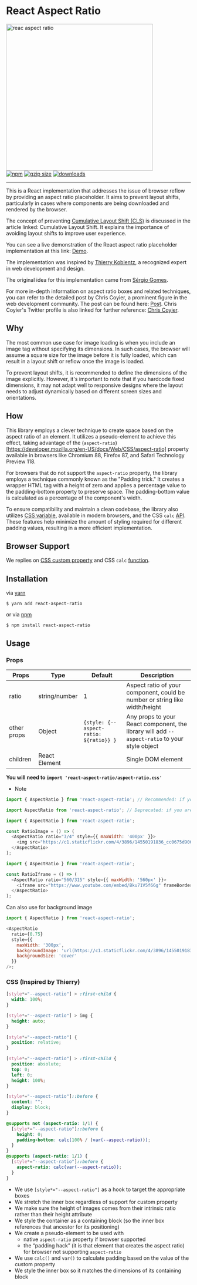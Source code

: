 <p align="center">
    <h1>React Aspect Ratio</h1>
  <img src="https://cloud.githubusercontent.com/assets/3906130/23882532/7e0cd586-081e-11e7-995f-005196385335.jpg" width="400" alt="reac aspect ratio">
  <br>
  <a href="https://www.npmjs.org/package/react-aspect-ratio"><img src="https://img.shields.io/npm/v/react-aspect-ratio.svg?style=flat" alt="npm"></a>
  <a href="https://unpkg.com/react-aspect-ratio"><img src="https://img.badgesize.io/https://unpkg.com/react-aspect-ratio/dist/es/index.js?compression=gzip" alt="gzip size"></a>
  <a href="https://www.npmjs.com/package/react-aspect-ratio"><img src="https://img.shields.io/npm/dt/react-aspect-ratio.svg" alt="downloads" ></a>
</p>

<hr>
This is a React implementation that addresses the issue of browser reflow by providing an aspect ratio placeholder. It aims to prevent layout shifts, particularly in cases where components are being downloaded and rendered by the browser.

The concept of preventing [Cumulative Layout Shift (CLS)](https://web.dev/cls/) is discussed in the article linked: Cumulative Layout Shift. It explains the importance of avoiding layout shifts to improve user experience.

You can see a live demonstration of the React aspect ratio placeholder implementation at this link: [Demo](https://roderickhsiao.github.io/react-aspect-ratio/).

The implementation was inspired by [Thierry Koblentz](https://www.linkedin.com/in/thierryk/), a recognized expert in web development and design.

The original idea for this implementation came from [Sérgio Gomes](https://twitter.com/sergiomdgomes).

For more in-depth information on aspect ratio boxes and related techniques, you can refer to the detailed post by Chris Coyier, a prominent figure in the web development community. The post can be found here: [Post](https://css-tricks.com/aspect-ratio-boxes/). Chris Coyier's Twitter profile is also linked for further reference: [Chris Coyier](https://twitter.com/chriscoyier).

## Why

The most common use case for image loading is when you include an image tag without specifying its dimensions. In such cases, the browser will assume a square size for the image before it is fully loaded, which can result in a layout shift or reflow once the image is loaded.

To prevent layout shifts, it is recommended to define the dimensions of the image explicitly. However, it's important to note that if you hardcode fixed dimensions, it may not adapt well to responsive designs where the layout needs to adjust dynamically based on different screen sizes and orientations.

## How

This library employs a clever technique to create space based on the aspect ratio of an element. It utilizes a pseudo-element to achieve this effect, taking advantage of the (`aspect-ratio`)[https://developer.mozilla.org/en-US/docs/Web/CSS/aspect-ratio] property available in browsers like Chromium 88, Firefox 87, and Safari Technology Preview 118.

For browsers that do not support the `aspect-ratio` property, the library employs a technique commonly known as the "Padding trick." It creates a wrapper HTML tag with a height of zero and applies a percentage value to the padding-bottom property to preserve space. The padding-bottom value is calculated as a percentage of the component's width.

To ensure compatibility and maintain a clean codebase, the library also utilizes [CSS variable](https://developer.mozilla.org/en-US/docs/Web/CSS/Using_CSS_variables), available in modern browsers, and the CSS `calc` [API](https://developer.mozilla.org/en-US/docs/Web/CSS/calc). These features help minimize the amount of styling required for different padding values, resulting in a more efficient implementation.

## Browser Support

We replies on [CSS custom property](https://caniuse.com/css-variables) and CSS `calc` [function](https://caniuse.com/?search=calc).

## Installation

via [yarn](https://yarnpkg.com/en/docs)

```
$ yarn add react-aspect-ratio
```

or via [npm](https://docs.npmjs.com/)

```
$ npm install react-aspect-ratio
```

## Usage

### Props

| Props       | Type          | Default                                     | Description                                                                                   |
|-------------|---------------|---------------------------------------------|-----------------------------------------------------------------------------------------------|
| ratio       | string/number | 1                                           | Aspect ratio of your component, could be number or string like width/height                   |
| other props | Object        | ```{style: {--aspect-ratio: ${ratio}} }``` | Any props to your React component, the library will add `--aspect-ratio` to your style object |
| children    | React Element |                                             | Single DOM element                                                                            |

**You will need to `import 'react-aspect-ratio/aspect-ratio.css'`**

* Note
```js
import { AspectRatio } from 'react-aspect-ratio'; // Recommended: if you are using React > 15.6

import AspectRatio from 'react-aspect-ratio'; // Deprecated: if you are using React <= 15.6
```

```js
import { AspectRatio } from 'react-aspect-ratio';

const RatioImage = () => (
  <AspectRatio ratio="3/4" style={{ maxWidth: '400px' }}>
    <img src="https://c1.staticflickr.com/4/3896/14550191836_cc0675d906.jpg" />
  </AspectRatio>
);
```

```js
import { AspectRatio } from 'react-aspect-ratio';

const RatioIframe = () => (
  <AspectRatio ratio="560/315" style={{ maxWidth: '560px' }}>
    <iframe src="https://www.youtube.com/embed/Bku71V5f66g" frameBorder="0" allowFullScreen />
  </AspectRatio>
);
```

Can also use for background image

```js
import { AspectRatio } from 'react-aspect-ratio';

<AspectRatio
  ratio={0.75}
  style={{
    maxWidth: '300px',
    backgroundImage: 'url(https://c1.staticflickr.com/4/3896/14550191836_cc0675d906.jpg)',
    backgroundSize: 'cover'
  }}
/>;
```

### CSS (Inspired by Thierry)

```css
[style*="--aspect-ratio"] > :first-child {
  width: 100%;
}

[style*="--aspect-ratio"] > img {
  height: auto;
}

[style*="--aspect-ratio"] {
  position: relative;
}

[style*="--aspect-ratio"] > :first-child {
  position: absolute;
  top: 0;
  left: 0;
  height: 100%;
}

[style*="--aspect-ratio"]::before {
  content: "";
  display: block;
}

@supports not (aspect-ratio: 1/1) {
  [style*="--aspect-ratio"]::before {
    height: 0;
    padding-bottom: calc(100% / (var(--aspect-ratio)));
  }
}
@supports (aspect-ratio: 1/1) {
  [style*="--aspect-ratio"]::before {
    aspect-ratio: calc(var(--aspect-ratio));
  }
}
```

- We use `[style*="--aspect-ratio"]` as a hook to target the appropriate boxes
- We stretch the inner box regardless of support for custom property
- We make sure the height of images comes from their intrinsic ratio rather than their height attribute
- We style the container as a containing block (so the inner box references that ancestor for its positioning)
- We create a pseudo-element to be used with
  - native `aspect-ratio` property if browser supported
  - the “padding hack” (it is that element that creates the aspect ratio) for browser not supporting `aspect-ratio`
- We use `calc()` and `var()` to calculate padding based on the value of the custom property
- We style the inner box so it matches the dimensions of its containing block
